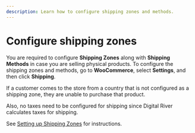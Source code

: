 ```yaml
---
description: Learn how to configure shipping zones and methods.
---
```


# Configure shipping zones

You are required to configure **Shipping Zones** along with **Shipping Methods** in case you are selling physical products. To configure the shipping zones and methods, go to **WooCommerce**, select **Settings**, and then click **Shipping**.

If a customer comes to the store from a country that is not configured as a shipping zone, they are unable to purchase that product.

Also, no taxes need to be configured for shipping since Digital River calculates taxes for shipping.

See [Setting up Shipping Zones](https://docs.woocommerce.com/document/setting-up-shipping-zones/?) for instructions.
